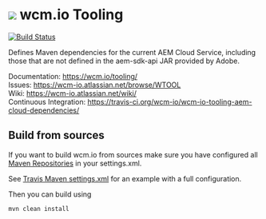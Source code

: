 <img src="https://wcm.io/images/favicon-16@2x.png"/> wcm.io Tooling
======
[![Build Status](https://travis-ci.org/wcm-io/wcm-io-tooling-aem-cloud-dependencies.png?branch=develop)](https://travis-ci.org/wcm-io/wcm-io-tooling-aem-cloud-dependencies)

Defines Maven dependencies for the current AEM Cloud Service, including those that are not defined in the aem-sdk-api JAR provided by Adobe.

Documentation: https://wcm.io/tooling/<br/>
Issues: https://wcm-io.atlassian.net/browse/WTOOL<br/>
Wiki: https://wcm-io.atlassian.net/wiki/<br/>
Continuous Integration: https://travis-ci.org/wcm-io/wcm-io-tooling-aem-cloud-dependencies/


## Build from sources

If you want to build wcm.io from sources make sure you have configured all [Maven Repositories](https://wcm.io/maven.html) in your settings.xml.

See [Travis Maven settings.xml](https://github.com/wcm-io/wcm-io-tooling-aem-cloud-dependencies/blob/master/.travis.maven-settings.xml) for an example with a full configuration.

Then you can build using

```
mvn clean install
```
